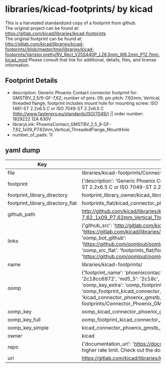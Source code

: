 # libraries/kicad-footprints/ by kicad  
This is a harvested standardized copy of a footprint from github.  
The original project can be found at:  
https://gitlab.com/kicad/libraries/kicad-footprints  
The original footprint can be found at:
http://gitlab.com/kicad/libraries/kicad-footprints//blob/master/tmp/libraries/kicad-footprints/Varistor.pretty/RV_Rect_V25S440P_L26.5mm_W8.2mm_P12.7mm.kicad_mod
Please consult that link for additional, details, files, and license information.  
## Footprint Details
* description: Generic Phoenix Contact connector footprint for: GMSTBV_2,5/9-GF-7,62; number of pins: 09; pin pitch: 7.62mm; Vertical; threaded flange; footprint includes mount hole for mounting screw: ISO 1481-ST 2.2x6.5 C or ISO 7049-ST 2.2x6.5 C (http://www.fasteners.eu/standards/ISO/7049/) || order number: 1829222 12A 630V  
* libraryLink: PhoenixContact_GMSTBV_2,5_9-GF-7,62_1x09_P7.62mm_Vertical_ThreadedFlange_MountHole  
* number_of_pads: 11  
## yaml dump  
| Key | Value |  
| --- | --- |  
| file | libraries/kicad-footprints/Connector_Phoenix_GMSTB.pretty/PhoenixContact_GMSTBV_2,5_9-GF-7,62_1x09_P7.62mm_Vertical_ThreadedFlange_MountHole.kicad_mod |  
| footprint | {'description': 'Generic Phoenix Contact connector footprint for: GMSTBV_2,5/9-GF-7,62; number of pins: 09; pin pitch: 7.62mm; Vertical; threaded flange; footprint includes mount hole for mounting screw: ISO 1481-ST 2.2x6.5 C or ISO 7049-ST 2.2x6.5 C (http://www.fasteners.eu/standards/ISO/7049/) || order number: 1829222 12A 630V', 'libraryLink': 'PhoenixContact_GMSTBV_2,5_9-GF-7,62_1x09_P7.62mm_Vertical_ThreadedFlange_MountHole', 'number_of_pads': 11} |  
| footprint_library_directory | footprint_library_owner/kicad_libraries/kicad-footprints/ |  
| footprint_library_directory_flat | footprints_flat/kicad_connector_phoenix_gmstb_phoenixcontact_gmstbv_2,5_9_gf_7,62_1x09_p7_62mm_vertical_threadedflange_mounthole/working |  
| github_path | http://github.com/kicad/libraries/kicad-footprints//blob/master/tmp/libraries/kicad-footprints/Connector_Phoenix_GMSTB.pretty/PhoenixContact_GMSTBV_2,5_9-GF-7,62_1x09_P7.62mm_Vertical_ThreadedFlange_MountHole.kicad_mod |  
| links | {'github_src': 'http://gitlab.com/kicad/libraries/kicad-footprints//blob/master/tmp/libraries/kicad-footprints/Varistor.pretty/RV_Rect_V25S440P_L26.5mm_W8.2mm_P12.7mm.kicad_mod', 'github_src_repo': 'https://gitlab.com/kicad/libraries/kicad-footprints', 'oomp_bot': 'footprints/kicad_connector_phoenix_gmstb_phoenixcontact_gmstbv_2,5_9_gf_7,62_1x09_p7_62mm_vertical_threadedflange_mounthole/working', 'oomp_bot_github': 'https://github.com/oomlout/oomlout_oomp_footprint_bot/tree/main/footprints/kicad_connector_phoenix_gmstb_phoenixcontact_gmstbv_2,5_9_gf_7,62_1x09_p7_62mm_vertical_threadedflange_mounthole/working', 'oomp_src_flat': 'footprints_flat/footprints_flat/kicad_connector_phoenix_gmstb_phoenixcontact_gmstbv_2,5_9_gf_7,62_1x09_p7_62mm_vertical_threadedflange_mounthole/working', 'oomp_src_flat_github': 'https://github.com/oomlout/oomlout_oomp_footprint_src/tree/main/footprints_flat/kicad_connector_phoenix_gmstb_phoenixcontact_gmstbv_2,5_9_gf_7,62_1x09_p7_62mm_vertical_threadedflange_mounthole/working'} |  
| name | libraries/kicad-footprints/ |  
| oomp | {'footprint_name': 'phoenixcontact_gmstbv_2,5_9_gf_7,62_1x09_p7_62mm_vertical_threadedflange_mounthole', 'library_name': 'connector_phoenix_gmstb', 'md5': '2c18cc69729826d79910d24d8c7cecc3', 'md5_10': '2c18cc6972', 'md5_5': '2c18c', 'md5_6': '2c18cc', 'oomp_key': 'oomp_kicad_connector_phoenix_gmstb_phoenixcontact_gmstbv_2,5_9_gf_7,62_1x09_p7_62mm_vertical_threadedflange_mounthole', 'oomp_key_extra': 'oomp_footprint_kicad_connector_phoenix_gmstb_phoenixcontact_gmstbv_2,5_9_gf_7,62_1x09_p7_62mm_vertical_threadedflange_mounthole', 'oomp_key_full': 'oomp_footprint_kicad_connector_phoenix_gmstb_phoenixcontact_gmstbv_2,5_9_gf_7,62_1x09_p7_62mm_vertical_threadedflange_mounthole_2c18cc', 'oomp_key_simple': 'kicad_connector_phoenix_gmstb_phoenixcontact_gmstbv_2,5_9_gf_7,62_1x09_p7_62mm_vertical_threadedflange_mounthole', 'original_filename': 'libraries/kicad-footprints/Connector_Phoenix_GMSTB.pretty/PhoenixContact_GMSTBV_2,5_9-GF-7,62_1x09_P7.62mm_Vertical_ThreadedFlange_MountHole.kicad_mod', 'owner_name': 'kicad'} |  
| oomp_key | oomp_kicad_connector_phoenix_gmstb_phoenixcontact_gmstbv_2,5_9_gf_7,62_1x09_p7_62mm_vertical_threadedflange_mounthole |  
| oomp_key_full | oomp_footprint_kicad_connector_phoenix_gmstb_phoenixcontact_gmstbv_2,5_9_gf_7,62_1x09_p7_62mm_vertical_threadedflange_mounthole |  
| oomp_key_simple | kicad_connector_phoenix_gmstb_phoenixcontact_gmstbv_2,5_9_gf_7,62_1x09_p7_62mm_vertical_threadedflange_mounthole |  
| owner | kicad |  
| repo | {'documentation_url': 'https://docs.github.com/rest/overview/resources-in-the-rest-api#rate-limiting', 'message': "API rate limit exceeded for 84.66.173.59. (But here's the good news: Authenticated requests get a higher rate limit. Check out the documentation for more details.)"} |  
| url | https://gitlab.com/kicad/libraries/kicad-footprints |  

